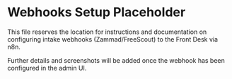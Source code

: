 # Webhooks Setup Placeholder

This file reserves the location for instructions and documentation on configuring intake webhooks (Zammad/FreeScout) to the Front Desk via n8n.

Further details and screenshots will be added once the webhook has been configured in the admin UI.

